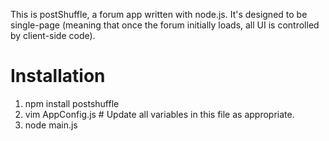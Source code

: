 This is postShuffle, a forum app written with node.js. It's designed to be
single-page (meaning that once the forum initially loads, all UI is controlled
by client-side code).

# Installation

1. npm install postshuffle
2. vim AppConfig.js # Update all variables in this file as appropriate.
3. node main.js
